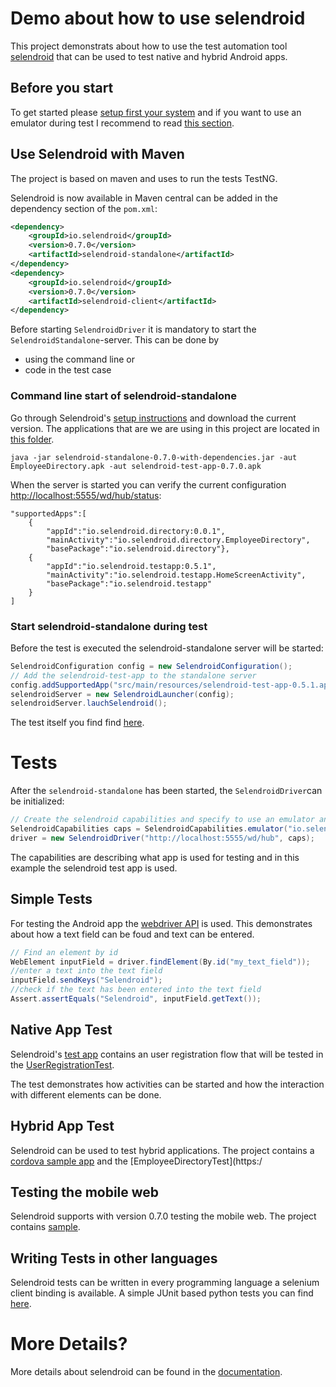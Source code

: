 # Demo about how to use selendroid


This project demonstrats about how to use the test automation tool [selendroid](http://selendroid.io) that can be used to test native and hybrid Android apps.

## Before you start

To get started please [setup first your system](http://selendroid.io/setup.html#systemRequirements) and if you want to use an emulator during test I recommend to read [this section](http://selendroid.io/setup.html#androidDevices).


## Use Selendroid with Maven

The project is based on maven and uses to run the tests TestNG.

Selendroid is now available in Maven central can be added in the dependency section of the ```pom.xml```:

```xml
<dependency>
	<groupId>io.selendroid</groupId>
	<version>0.7.0</version>
	<artifactId>selendroid-standalone</artifactId>
</dependency>
<dependency>
	<groupId>io.selendroid</groupId>
	<version>0.7.0</version>
	<artifactId>selendroid-client</artifactId>
</dependency>
```

Before starting ```SelendroidDriver``` it is mandatory to start the ```SelendroidStandalone```-server. This can be done by

* using the command line or
* code in the test case

### Command line start of selendroid-standalone 

Go through Selendroid's [setup instructions](http://selendroid.io/setup.html) and download the current version. The applications that are we are using in this project are located in [this folder](https://github.com/selendroid/demoproject-selendroid/tree/master/src/main/resources).

```
java -jar selendroid-standalone-0.7.0-with-dependencies.jar -aut EmployeeDirectory.apk -aut selendroid-test-app-0.7.0.apk
```

When the server is started you can verify the current configuration [http://localhost:5555/wd/hub/status](http://localhost:5555/wd/hub/status):

```
"supportedApps":[
	{
		"appId":"io.selendroid.directory:0.0.1",
		"mainActivity":"io.selendroid.directory.EmployeeDirectory",
		"basePackage":"io.selendroid.directory"},
	{
		"appId":"io.selendroid.testapp:0.5.1",
		"mainActivity":"io.selendroid.testapp.HomeScreenActivity",
		"basePackage":"io.selendroid.testapp"
	}
]

```

### Start selendroid-standalone during test


Before the test is executed the selendroid-standalone server will be started:

```java
SelendroidConfiguration config = new SelendroidConfiguration();
// Add the selendroid-test-app to the standalone server
config.addSupportedApp("src/main/resources/selendroid-test-app-0.5.1.apk");
selendroidServer = new SelendroidLauncher(config);
selendroidServer.lauchSelendroid();
```
The test itself you find find [here](https://github.com/selendroid/demoproject-selendroid/blob/master/src/main/java/io/selendroid/demo/SelendroidIntegrationTest.java#L45).



# Tests

After the ```selendroid-standalone``` has been started, the ```SelendroidDriver```can be initialized:

```java
// Create the selendroid capabilities and specify to use an emulator and selendroid's test app
SelendroidCapabilities caps = SelendroidCapabilities.emulator("io.selendroid.testapp:0.5.1");
driver = new SelendroidDriver("http://localhost:5555/wd/hub", caps);
```

The capabilities are describing what app is used for testing and in this example the selendroid test app is used. 

## Simple Tests

For testing the Android app the [webdriver API](http://docs.seleniumhq.org/docs/03_webdriver.jsp) is used. This demonstrates about how a text field can be foud and text can be entered.

```java
// Find an element by id
WebElement inputField = driver.findElement(By.id("my_text_field"));
//enter a text into the text field
inputField.sendKeys("Selendroid");
//check if the text has been entered into the text field
Assert.assertEquals("Selendroid", inputField.getText());
```

## Native App Test

Selendroid's [test app](https://github.com/selendroid/demoproject-selendroid/blob/master/src/main/resources/selendroid-test-app-0.5.1.apk) contains an user registration flow that will be tested in the [UserRegistrationTest](https://github.com/selendroid/demoproject-selendroid/blob/master/src/main/java/io/selendroid/demo/nativeui/UserRegistrationTest.java).

The test demonstrates how activities can be started and how the interaction with different elements can be done.

## Hybrid App Test

Selendroid can be used to test hybrid applications. The project contains a [cordova sample app](https://github.com/selendroid/demoproject-selendroid/blob/master/src/main/resources/employee-directory.apk) and the [EmployeeDirectoryTest](https:/

## Testing the mobile web

Selendroid supports with version 0.7.0 testing the mobile web. The project contains [sample](http://goo.gl/2iLiKj).

## Writing Tests in other languages

Selendroid tests can be written in every programming language a selenium client binding is available.
A simple JUnit based python tests you can find [here](https://github.com/selendroid/demoproject-selendroid/blob/master/src/main/python/FindElementTest.py).

# More Details?
More details about selendroid can be found in the  [documentation](http://selendroid.io).
